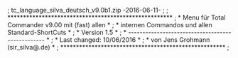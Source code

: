 ; tc_language_silva_deutsch_v9.0b1.zip -2016-06-11-
;
;    *****************************************************
;    *  Menu für Total Commander v9.00 mit (fast) allen  *
;    *  internen Commandos und allen Standard-ShortCuts  *
;    *                    Version 1.5                    *
;    * ------------------------------------------------- *
;    *             Last changed: 10/06/2016              *
;    *        von Jens Grohmann (sir_silva@.de)       *
;    *****************************************************
;

